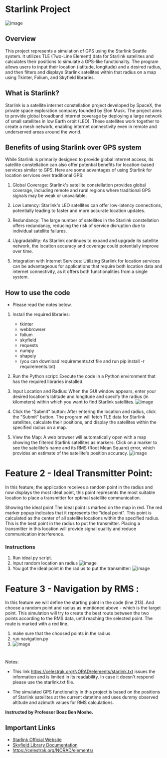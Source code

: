 # Starlink Project
![image](https://github.com/EladVaknin/StarlinkMission/assets/74238558/5b9cc6ce-a7e8-4b7c-b6a3-0ca30534fc9f)



## Overview

This project represents a simulation of GPS using the Starlink Seattle system. It utilizes TLE (Two-Line Element) data for Starlink satellites and calculates their positions to simulate a GPS-like functionality. The program allows users to input their location (latitude, longitude) and a desired radius, and then filters and displays Starlink satellites within that radius on a map using Tkinter, Folium, and Skyfield libraries.

## What is Starlink?

Starlink is a satellite internet constellation project developed by SpaceX, the private space exploration company founded by Elon Musk. The project aims to provide global broadband internet coverage by deploying a large network of small satellites in low Earth orbit (LEO). These satellites work together to create a mesh network, enabling internet connectivity even in remote and underserved areas around the world.

## Benefits of using Starlink over GPS system

While Starlink is primarily designed to provide global internet access, its satellite constellation can also offer potential benefits for location-based services similar to GPS. Here are some advantages of using Starlink for location services over traditional GPS:

1. Global Coverage: Starlink's satellite constellation provides global coverage, including remote and rural regions where traditional GPS signals may be weak or unavailable.

2. Low Latency: Starlink's LEO satellites can offer low-latency connections, potentially leading to faster and more accurate location updates.

3. Redundancy: The large number of satellites in the Starlink constellation offers redundancy, reducing the risk of service disruption due to individual satellite failures.

4. Upgradability: As Starlink continues to expand and upgrade its satellite network, the location accuracy and coverage could potentially improve over time.

5. Integration with Internet Services: Utilizing Starlink for location services can be advantageous for applications that require both location data and internet connectivity, as it offers both functionalities from a single system.

## How to use the code
- Please read the notes below.
1. Install the required libraries:
   - tkinter
   - webbrowser
   - folium
   - skyfield
   - requests
   - numpy
   - shapely
   - (you can download requirements.txt file and run pip install -r requirements.txt)
2. Run the Python script: Execute the code in a Python environment that has the required libraries installed.

3. Input Location and Radius: When the GUI window appears, enter your desired location's latitude and longitude and specify the radius (in kilometers) within which you want to find Starlink satellites.
![image](https://github.com/EladVaknin/StarlinkMission/assets/74238558/caf57e48-1c71-462c-b27f-7750ba2b0e85)

4. Click the "Submit" button: After entering the location and radius, click the "Submit" button. The program will fetch TLE data for Starlink satellites, calculate their positions, and display the satellites within the specified radius on a map.

5. View the Map: A web browser will automatically open with a map showing the filtered Starlink satellites as markers. Click on a marker to see the satellite's name and its RMS (Root Mean Square) error, which provides an estimate of the satellite's position accuracy.
![image](https://github.com/EladVaknin/StarlinkMission/assets/74238558/4a34b115-5910-45c6-aeb0-d323ba44a0ec)








# Feature 2 - Ideal Transmitter Point:
In this feature, the application receives a random point in the radius and now displays the most ideal point, this point represents the most suitable location to place a transmitter for optimal satellite communication.

Showing the ideal point
The ideal point is marked on the map in red. The red marker popup indicates that it represents the "ideal point". This point is calculated as the center of all satellite locations within the specified radius.
This is the best point in the radius to put the transmitter.
Placing a transmitter in this location will provide signal quality and reduce communication interference.

### Instructions
1. Run ideal.py script.
2. Input random location an radius 
![image](https://github.com/EladVaknin/StarlinkMission/assets/74238558/8bdfa533-f0c1-454f-9bbc-c5452c6f2908)
4. You got the ideal point in the radius to put the transmitter:
![image](https://github.com/EladVaknin/StarlinkMission/assets/74238558/02e6048f-4ce1-4f4f-b49e-aaf654f46d0b)

# Feature 3  - Navigation by RMS :
In this feature we will define the starting point in the code (line 213).
And choose a random point and radius as mentioned above - which is the target point.
This simulation will try to create the best route between the two points according to the RMS data, until reaching the selected point.
The route is marked with a red line.
1. make sure that the choosed points in the radius.
1. run navigation.py
2. ![image](https://github.com/EladVaknin/StarlinkMission/assets/74238558/511b99ac-14e4-4172-8531-5820856e206f)









#

Notes:
*  This link https://celestrak.org/NORAD/elements/starlink.txt issues the information and is limited in its readability.
In case it doesn't respond please use the starlink.txt file.

 * The simulated GPS functionality in this project is based on the positions of Starlink satellites at the current datetime and uses dummy observed altitude and azimuth values for RMS calculations.

 **Instructed by Professor Boaz Ben Moshe.**



## Important Links

- [Starlink Official Website](https://www.starlink.com/)
- [Skyfield Library Documentation](https://rhodesmill.org/skyfield/)
- https://celestrak.org/NORAD/elements/
